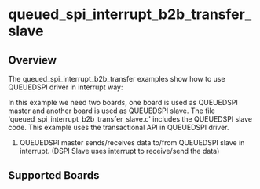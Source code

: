 # queued_spi_interrupt_b2b_transfer_slave

## Overview
The queued_spi_interrupt_b2b_transfer examples show how to use QUEUEDSPI driver in interrupt way:

In this example we need two boards, one board is used as QUEUEDSPI master and another board is used as QUEUEDSPI slave.
The file 'queued_spi_interrupt_b2b_transfer_slave.c' includes the QUEUEDSPI slave code.
This example uses the transactional API in QUEUEDSPI driver.

1. QUEUEDSPI master sends/receives data to/from QUEUEDSPI slave in interrupt. (DSPI Slave uses interrupt to receive/send the data)

## Supported Boards
